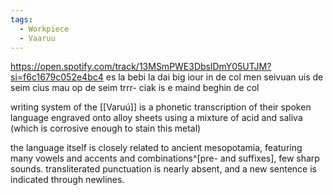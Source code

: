 ```yaml
---
tags:
  - Workpiece
  - Vaaruu
---
```

https://open.spotify.com/track/13MSmPWE3DbslDmY05UTJM?si=f6c1679c052e4bc4
es la bebi la dai big iour
in de col men seivuan
uis de seim cius mau op de seim
trrr- ciak is e maind beghin de col

writing system of the [[Varuú]] is a phonetic transcription of their spoken language engraved onto alloy sheets using a mixture of acid and saliva (which is corrosive enough to stain this metal)

the language itself is closely related to ancient mesopotamia, featuring many vowels and accents and combinations^[pre- and suffixes], few sharp sounds. transliterated punctuation is nearly absent, and a new sentence is indicated through newlines. 